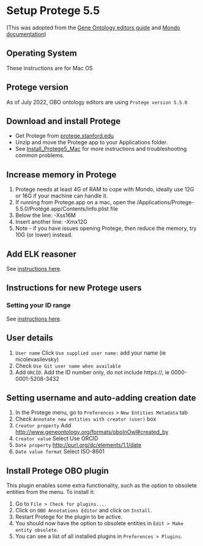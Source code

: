 # Setup Protege 5.5

(This was adopted from the [Gene Ontology editors guide](http://wiki.geneontology.org/index.php/Protege5_5_setup_for_GO_Eds) and [Mondo documentation](https://mondo.readthedocs.io/en/latest/editors-guide/a-protege-setup/))

## Operating System
These instructions are for Mac OS

## Protege version
As of July 2022, OBO ontology editors are using `Protege version 5.5.0`

## Download and install Protege
- Get Protege from [protege.stanford.edu](https://protege.stanford.edu/)
- Unzip and move the Protege app to your Applications folder.
- See [Install_Protege5_Mac](https://protegewiki.stanford.edu/wiki/Install_Protege5_Mac) for more instructions and troubleshooting common problems.

## Increase memory in Protege

1. Protege needs at least 4G of RAM to cope with Mondo, ideally use 12G or 16G if your machine can handle it.
1. If running from Protege.app on a mac, open the /Applications/Protege-5.5.0/Protégé.app/Contents/info.plist file
1. Below the line: <string>-Xss16M</string>
1. Insert another line: <string>-Xmx12G</string>
1. Note - if you have issues opening Protege, then reduce the memory, try 10G (or lower) instead.

## Add ELK reasoner
See [instructions here](https://oboacademy.github.io/obook/howto/installing-elk-in-protege/). 

## Instructions for new Protege users

### Setting your ID range
See [instructions here](https://oboacademy.github.io/obook/howto/idrange/).

## User details

1. `User name` Click `Use supplied user name:` add your name (ie nicolevasilevsky)
2. Check `Use Git user name when available`
3. Add `ORCID`. Add the ID number only, do not include https://, ie 0000-0001-5208-3432

## Setting username and auto-adding creation date

1. In the Protege menu, go to `Preferences` > `New Entities Metadata` tab
2. Check `Annotate new entities with creator (user)` box
3. `Creator property` Add http://www.geneontology.org/formats/oboInOwl#created_by
3. `Creator value` Select Use ORCID
4. `Date property` http://purl.org/dc/elements/1.1/date
5. `Date value format` Select ISO-8601

## Install Protege OBO plugin

This plugin enables some extra functionality, such as the option to obsolete entities from the menu. To install it:
1. Go to `File > Check for plugins...`.
2. Click on `OBO Annotations Editor` and click on `Install`.
3. Restart Protege for the plugin to be active.
4. You should now have the option to obsolete entities in `Edit > Make entity obsolete`.
5. You can see a list of all installed plugins in `Preferences > Plugins`.
